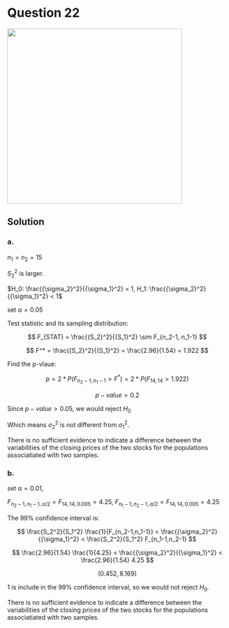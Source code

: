 # Question 22
<img src="https://github.com/user-attachments/assets/cedec130-e25f-4bfc-b7a1-c06366130246" width = "400"></img>

## Solution
### a.
$n_1 = n_2 = 15$
 
$S_2^2$ is larger.

$H_0: \frac{{\sigma_2}^2}{{\sigma_1}^2} = 1, H_1:  \frac{{\sigma_2}^2}{{\sigma_1}^2} < 1$

set $\alpha = 0.05$

Test statistic and its sampling distribution:

$$
F_{STAT} = \frac{{S_2}^2}{{S_1}^2} \sim F_{n_2-1, n_1-1}
$$

$$
F^* = \frac{{S_2}^2}{{S_1}^2} = \frac{2.96}{1.54} = 1.922
$$

Find the p-vlaue:

$$
p =2 * P(F_{n_2-1, n_1-1}>F^*) = 2 * P(F_{14,14}> 1.922)
$$

$$
p-value > 0.2
$$

Since $p-value > 0.05$, we would reject $H_0$

Which means ${\sigma_2}^2$ is not different from ${\sigma_1}^2$.

There is no sufficient evidence to indicate a difference between the variabilities of the closing prices of the two stocks for the populations associatiated with two samples.
### b.
set $\alpha = 0.01$,

$F_{n_2-1,n_1-1,\alpha/2} = F_{14,14,0.005}= 4.25$,
$F_{n_1-1,n_2-1,\alpha/2} = F_{14,14,0.005}= 4.25$

The 99% confidence interval is:

$$
\frac{S_2^2}{S_1^2} \frac{1}{F_{n_2-1,n_1-1}} < \frac{{\sigma_2}^2}{{\sigma_1}^2} < \frac{S_2^2}{S_1^2} F_{n_1-1,n_2-1}
$$

$$
\frac{2.96}{1.54} \frac{1}{4.25} < \frac{{\sigma_2}^2}{{\sigma_1}^2} < \frac{2.96}{1.54} 4.25
$$

$$
(0.452,8.169)
$$

1 is include in the 99% confidence interval, so we would not reject $H_0$.

There is no sufficient evidence to indicate a difference between the variabilities of the closing prices of the two stocks for the populations associatiated with two samples.
